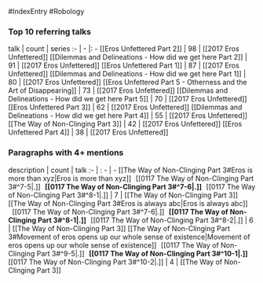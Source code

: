 #IndexEntry #Robology

### Top 10 referring talks
talk | count | series
:- | - |: -
[[Eros Unfettered Part 2]] | 98 | [[2017 Eros Unfettered]]
[[Dilemmas and Delineations - How did we get here Part 2]] | 91 | [[2017 Eros Unfettered]]
[[Eros Unfettered Part 1]] | 87 | [[2017 Eros Unfettered]]
[[Dilemmas and Delineations - How did we get here Part 1]] | 80 | [[2017 Eros Unfettered]]
[[Eros Unfettered Part 5 - Otherness and the Art of Disappearing]] | 73 | [[2017 Eros Unfettered]]
[[Dilemmas and Delineations - How did we get here Part 5]] | 70 | [[2017 Eros Unfettered]]
[[Eros Unfettered Part 3]] | 62 | [[2017 Eros Unfettered]]
[[Dilemmas and Delineations - How did we get here Part 4]] | 55 | [[2017 Eros Unfettered]]
[[The Way of Non-Clinging Part 3]] | 42 | [[2017 Eros Unfettered]]
[[Eros Unfettered Part 4]] | 38 | [[2017 Eros Unfettered]]

### Paragraphs with 4+ mentions
description | count | talk
:- | : - | -
[[The Way of Non-Clinging Part 3#Eros is more than xyz\|Eros is more than xyz]] &nbsp;&nbsp;[[0117 The Way of Non-Clinging Part 3#^7-5\|.]] &nbsp; **[[0117 The Way of Non-Clinging Part 3#^7-6\|.]]** &nbsp; [[0117 The Way of Non-Clinging Part 3#^8-1\|.]] | 7 | [[The Way of Non-Clinging Part 3]]
[[The Way of Non-Clinging Part 3#Eros is always abc\|Eros is always abc]] &nbsp;&nbsp;[[0117 The Way of Non-Clinging Part 3#^7-6\|.]] &nbsp; **[[0117 The Way of Non-Clinging Part 3#^8-1\|.]]** &nbsp; [[0117 The Way of Non-Clinging Part 3#^8-2\|.]] | 6 | [[The Way of Non-Clinging Part 3]]
[[The Way of Non-Clinging Part 3#Movement of eros opens up our whole sense of existence\|Movement of eros opens up our whole sense of existence]] &nbsp;&nbsp;[[0117 The Way of Non-Clinging Part 3#^9-5\|.]] &nbsp; **[[0117 The Way of Non-Clinging Part 3#^10-1\|.]]** &nbsp; [[0117 The Way of Non-Clinging Part 3#^10-2\|.]] | 4 | [[The Way of Non-Clinging Part 3]]

